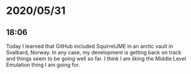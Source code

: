 # 2020/05/31

## 18:06

Today I learned that GitHub included SquirrelJME in an arctic vault in
Svalbard, Norway. In any case, my development is getting back on track and
things seem to be going well so far. I think I am liking the Middle Level
Emulation thing I am going for.
